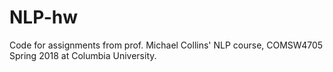 # NLP-hw
Code for assignments from prof. Michael Collins' NLP course, COMSW4705 Spring 2018 at Columbia University.
